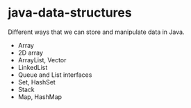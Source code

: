 # java-data-structures
Different ways that we can store and manipulate data in Java.

- Array
- 2D array
- ArrayList, Vector
- LinkedList
- Queue and List interfaces
- Set, HashSet
- Stack
- Map, HashMap
